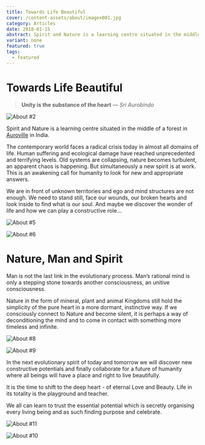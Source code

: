 ```yaml
---
title: Towards Life Beautiful
cover: /content-assets/about/imagex001.jpg
category: Articles
date: 2018-01-15
abstract: Spirit and Nature is a learning centre situated in the middle of a forest in Auroville in India.
variant: none
featured: true
tags:
  - featured
---
```


# Towards Life Beautiful

> **Unity is the substance of the heart** _— Sri Aurobindo_

![About #2](/content-assets/about/about2_675X450.jpg)

Spirit and Nature is a learning centre situated in the middle of a forest in [Auroville](/on-auroville) in India.

The contemporary world faces a radical crisis today in almost all domains of life. Human suffering and ecological damage have reached unprecedented and terrifying levels. Old systems are collapsing, nature becomes turbulent, an apparent chaos is happening. But simultaneously a new spirit is at work. This is an awakening call for humanity to look for new and appropriate answers.

We are in front of unknown territories and ego and mind structures are not enough. We need to stand still, face our wounds, our broken hearts and look inside to find what is our soul. And maybe we discover the wonder of life and how we can play a constructive role…

![About #5](/content-assets/about/about5_1260X900.jpg)

![About #6](/content-assets/about/about6_1200X900.jpg)

# Nature, Man and Spirit

Man is not the last link in the evolutionary process. Man’s rational mind is only a stepping stone towards another consciousness, an unitive consciousness.

Nature in the form of mineral, plant and animal Kingdoms still hold the simplicity of the pure heart in a more dormant, instinctive way. If we consciously connect to Nature and become silent, it is perhaps a way of deconditioning the mind and to come in contact with something more timeless and infinite.

![About #8](/content-assets/about/about8_1200X900.jpg)

![About #9](/content-assets/about/about9_1200X900.jpg)

In the next evolutionary spirit of today and tomorrow we will discover new constructive potentials and finally collaborate for a future of humanity where all beings will have a place and right to live beautifully.

It is the time to shift to the deep heart - of eternal Love and Beauty. Life in its totality is the playground and teacher.

We all can learn to trust the essential potential which is secretly organising every living being and as such finding purpose and celebrate.

![About #11](/content-assets/about/about10_1200X900.jpg)

![About #10](/content-assets/about/about11_1200X900.jpg)
